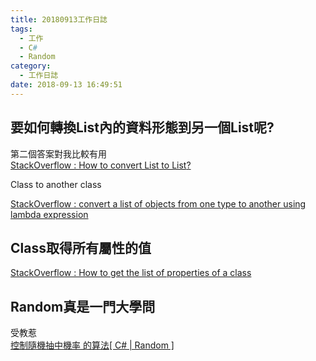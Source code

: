 ```yaml
---
title: 20180913工作日誌
tags:
  - 工作
  - C#
  - Random
category:
  - 工作日誌
date: 2018-09-13 16:49:51
---
```

## 要如何轉換List內的資料形態到另一個List呢? ##

第二個答案對我比較有用  
[StackOverflow : How to convert List<string> to List<int>?](https://stackoverflow.com/questions/6201306/how-to-convert-liststring-to-listint)  

Class to another class  

[StackOverflow : convert a list of objects from one type to another using lambda expression](https://stackoverflow.com/questions/1909268/convert-a-list-of-objects-from-one-type-to-another-using-lambda-expression)  

## Class取得所有屬性的值 ##

[StackOverflow : How to get the list of properties of a class](https://stackoverflow.com/questions/737151/how-to-get-the-list-of-properties-of-a-class)

## Random真是一門大學問 ##

受教惹  
[控制隨機抽中機率 的算法[ C# | Random ]](https://hk.saowen.com/a/05d0d2e12e0a03facb072138fb2243a4ac371478c519254e7fd2e23de2e6d168)
